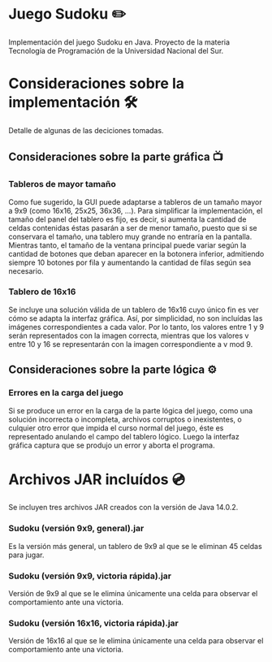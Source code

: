 # Juego Sudoku :pencil2:
Implementación del juego Sudoku en Java. Proyecto de la materia Tecnología de Programación de la Universidad Nacional del Sur.

# Consideraciones sobre la implementación :hammer_and_wrench:
Detalle de algunas de las deciciones tomadas.

## Consideraciones sobre la parte gráfica :tv:

### Tableros de mayor tamaño
Como fue sugerido, la GUI puede adaptarse a tableros de un tamaño mayor a 9x9 (como 16x16, 25x25, 36x36, ...).
Para simplificar la implementación, el tamaño del panel del tablero es fijo, es decir, si aumenta la cantidad de celdas contenidas éstas pasarán a ser de menor tamaño, puesto que si se conservara el tamaño, una tablero muy grande no entraría en la pantalla. Mientras tanto, el tamaño de la ventana principal puede variar según la cantidad de botones que deban aparecer en la botonera inferior, admitiendo siempre 10 botones por fila y aumentando la cantidad de filas según sea necesario.

### Tablero de 16x16
Se incluye una solución válida de un tablero de 16x16 cuyo único fin es ver cómo se adapta la interfaz gráfica. Así, por simplicidad, no son incluídas las imágenes correspondientes a cada valor. Por lo tanto, los valores entre 1 y 9 serán representados con la imagen correcta, mientras que los valores v entre 10 y 16 se representarán con la imagen correspondiente a v mod 9.

## Consideraciones sobre la parte lógica :gear:

### Errores en la carga del juego
Si se produce un error en la carga de la parte lógica del juego, como una solución incorrecta o incompleta, archivos corruptos o inexistentes, o culquier otro error que impida el curso normal del juego, éste es representado anulando el campo del tablero lógico. Luego la interfaz gráfica captura que se produjo un error y aborta el programa.

# Archivos JAR incluídos :cd:
Se incluyen tres archivos JAR creados con la versión de Java 14.0.2.

### Sudoku (versión 9x9, general).jar
Es la versión más general, un tablero de 9x9 al que se le eliminan 45 celdas para jugar.

### Sudoku (versión 9x9, victoria rápida).jar
Versión de 9x9 al que se le elimina únicamente una celda para observar el comportamiento ante una victoria.

### Sudoku (versión 16x16, victoria rápida).jar
Versión de 16x16 al que se le elimina únicamente una celda para observar el comportamiento ante una victoria.
